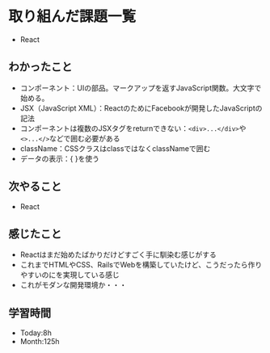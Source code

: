 # 取り組んだ課題一覧
- React
## わかったこと
- コンポーネント：UIの部品。マークアップを返すJavaScript関数。大文字で始める。
- JSX（JavaScript XML）：ReactのためにFacebookが開発したJavaScriptの記法
- コンポーネントは複数のJSXタグをreturnできない：`<div>...</div>`や`<>...</>`などで囲む必要がある
- className：CSSクラスはclassではなくclassNameで囲む
- データの表示：{ }を使う
## 次やること
- React
## 感じたこと
- Reactはまだ始めたばかりだけどすごく手に馴染む感じがする
- これまでHTMLやCSS、RailsでWebを構築していたけど、こうだったら作りやすいのにを実現している感じ
- これがモダンな開発環境か・・・
## 学習時間
- Today:8h
- Month:125h
